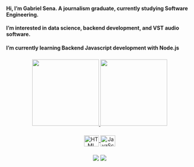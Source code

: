 #### Hi, I’m Gabriel Sena. A journalism graduate, currently studying Software Engineering.
#### I’m interested in data science, backend development, and VST audio software.
#### I’m currently learning Backend Javascript development with Node.js
  ###
<div align="center">
  <a href="https://github.com/Sena-Gabriel">
  <img height="180em" src="https://github-readme-stats.vercel.app/api?username=Sena-Gabriel&show_icons=true&theme=github_dark_dimmed&include_all_commits=true&count_private=true"/>
  <img height="180em" src="https://github-readme-stats.vercel.app/api/top-langs/?username=Sena-Gabriel&layout=compact&langs_count=7&theme=github_dark_dimmed"/>
</div>
  
###
 
<div align="center">
    <img align="center" height="30" width="40" alt="HTML" src="https://cdn.jsdelivr.net/gh/devicons/devicon/icons/html5/html5-original.svg">
    <img align="center" height="30" width="40" alt="JavaScript" src="https://cdn.jsdelivr.net/gh/devicons/devicon/icons/javascript/javascript-original.svg">
</div>

  ###
<div align="center"> 
  <a href="www.linkedin.com/in/gabriel-sena-a364bb1b0/" target="_blank"><img src="https://img.shields.io/badge/-LinkedIn-%230077B5?style=for-the-badge&logo=linkedin&logoColor=white"></a>
  <a href = "mailto:gabrielsena.1321@gmail.com" target="_blank"><img src="https://img.shields.io/badge/-Gmail-%23333?style=for-the-badge&logo=gmail&logoColor=white"></a>

</div>
